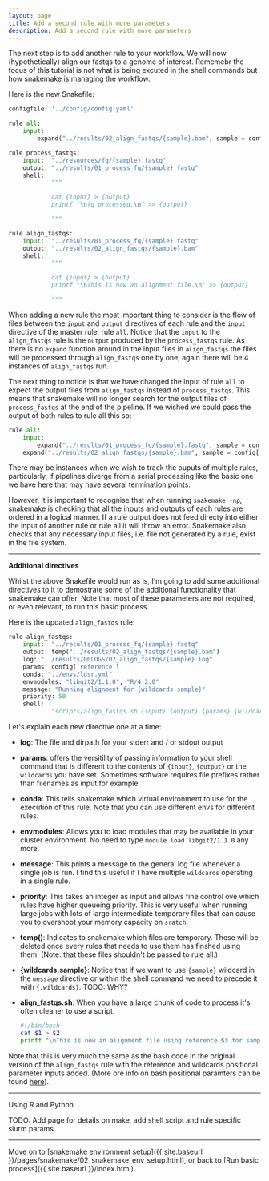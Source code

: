 ```yaml
---
layout: page
title: Add a second rule with more parameters
description: Add a second rule with more parameters
---
```


The next step is to add another rule to your workflow. We will now (hypothetically)
align our fastqs to a genome of interest. Rememebr the focus of this tutorial is
not what is being excuted in the shell commands but how snakemake is managing the
workflow.

Here is the new Snakefile:

```python
configfile: '../config/config.yaml'

rule all:
    input:
        expand("../results/02_align_fastqs/{sample}.bam", sample = config['samples'])

rule process_fastqs:
    input:  "../resources/fq/{sample}.fastq"
    output: "../results/01_process_fq/{sample}.fastq"
    shell:
            """

            cat {input} > {output}
            printf "\nfq processed.\n" >> {output}

            """

rule align_fastqs:
    input:  "../results/01_process_fq/{sample}.fastq"
    output: "../results/02_align_fastqs/{sample}.bam"
    shell:
            """

            cat {input} > {output}
            printf "\nThis is now an alignment file.\n" >> {output}

            """
```

When adding a new rule the most important thing to consider is the flow of files between
the `input` and `output` directives of each rule and the `input` directive of the master rule, 
rule `all`. Notice that the `input` to the `align_fastqs` rule is the `output` produced by
the `process_fastqs` rule. As there is no `expand` function around in the input files in 
`align_fastqs` the files will be processed through `align_fastqs` one by one, again there
will be 4 instances of `align_fastqs` run.

The next thing to notice is that we have changed the input of rule `all` to expect the
output files from `align_fastqs` instead of `process_fastqs`. This means that snakemake
will no longer search for the output files of `process_fastqs` at the end of the pipeline.
If we wished we could pass the output of both rules to rule all this so:

```python
rule all:
    input:
        expand("../results/01_process_fq/{sample}.fastq", sample = config['samples']), # Use commas to add files
	expand("../results/02_align_fastqs/{sample}.bam", sample = config['samples'])
```

There may be instances when we wish to track the ouputs of multiple rules, particularly,
if pipelines diverge from a serial processing like the basic one we have here that may have
several termination points. 

However, it is important to recognise that when running `snakemake -np`, snakemake is checking
that all the inputs and outputs of each rules are ordered in a logical manner. If a rule output
does not feed directy into either the input of another rule or rule all it will throw an error. 
Snakemake also checks that any necessary input files, i.e. file not generated by a rule, exist 
in the file system. 

***

**Additional directives**

Whilst the above Snakefile would run as is, I'm going to add some additional directives to it to
demostrate some of the additional functionality that snakemake can offer. Note that most of these 
parameters are not required, or even relevant, to run this basic process. 

Here is the updated `align_fastqs` rule:

```python
rule align_fastqs:
    input:  "../results/01_process_fq/{sample}.fastq"
    output: temp("../results/02_align_fastqs/{sample}.bam")
    log: "../results/00LOGS/02_align_fastqs/{sample}.log"
    params: config['reference']
    conda: "../envs/ldsr.yml"
    envmodules: "libgit2/1.1.0", "R/4.2.0"
    message: "Running alignment for {wildcards.sample}"
    priority: 50
    shell:
            "scripts/align_fastqs.sh {input} {output} {params} {wildcards.sample} &> {log}"
```


Let's explain each new directive one at a time:

- **log**: The file and dirpath for your stderr and / or stdout output
- **params**: offers the versitility of passing information to your shell command that is different to the contents of `{input}`, `{output}` or the `wildcards` you have set. Sometimes software requires file prefixes rather than filenames as input for example.
- **conda**: This tells snakemake which virtual environment to use for the execution of this rule. Note that you can use different envs for different rules.
- **envmodules**: Allows you to load modules that may be available in your cluster environment. No need to type `module load libgit2/1.1.0` any more.
- **message**: This prints a message to the general log file whenever a single job is run. I find this useful if I have multiple `wildcards` operating in a single rule.
- **priority**: This takes an integer as input and allows fine control ove which rules have higher queueing priority. This is very useful when running large jobs with lots of large intermediate temporary files that can cause you to overshoot your memory capacity on `sratch`.
- **temp()**: Indicates to snakemake which files are temporary. These will be deleted once every rules that needs to use them has finshed using them. (Note: that these files shouldn't be passed to rule all.)
- **{wildcards.sample}**: Notice that if we want to use `{sample}` wildcard in the `message` directive or within the shell command we need to precede it with `{.wildcards}`. TODO: WHY?
- **align_fastqs.sh**: When you have a large chunk of code to process it's often cleaner to use a script.


    ```bash
    #!/bin/bash
    cat $1 > $2
    printf "\nThis is now an alignment file using reference $3 for sample $4.\n" >> $2
    ```

Note that this is very much the same as the bash code in the original version of the `align_fastqs`
rule with the reference and wildcards positional parameter inputs added. (More ore info on bash positional
paramters can be found [here](https://en.wikibooks.org/wiki/Bash_Shell_Scripting/Positional_Parameters)).

***

Using R and Python


TODO: Add page for details on make, add shell script and rule specific slurm params



***

Move on to [snakemake environment setup]({{ site.baseurl }}/pages/snakemake/02_snakemake_env_setup.html), or back to [Run basic process]({{ site.baseurl }}/index.html).
